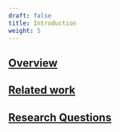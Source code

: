 ```yaml
---
draft: false
title: Introduction
weight: 5
---
```



## [Overview](./overview)

## [Related work](./related_work)

## [Research Questions](./research_question)
